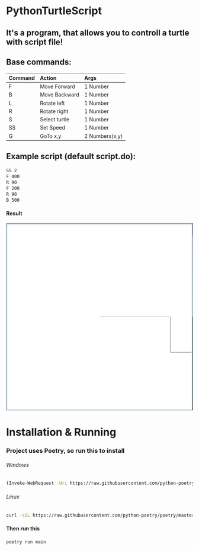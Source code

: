 # PythonTurtleScript

## It's a program, that allows you to controll a turtle with script file!
## Base commands:

| Command | Action | Args|
|:--------|:-------|:---------|
| F       |Move Forward  | 1 Number		  |
| B       |Move Backward | 1 Number		  |
| L       |Rotate left   | 1 Number		  |
| R       |Rotate right  | 1 Number		  |
| S       |Select turtle | 1 Number		  |
| SS      |Set Speed     | 1 Number		  |
| G		  |GoTo x,y		 | 2 Numbers(x,y) |
## Example script (default script.do):
```
SS 2
F 400
R 90
F 200
R 90
B 500
```
#### Result
![example](Example.png "Example")

# Installation & Running

### Project uses Poetry, so run this to install

###### Windows
```bash
(Invoke-WebRequest -Uri https://raw.githubusercontent.com/python-poetry/poetry/master/get-poetry.py -UseBasicParsing).Content | python -
```

###### Linux
```bash
curl -sSL https://raw.githubusercontent.com/python-poetry/poetry/master/get-poetry.py | python -
```

#### Then run this

```bash
poetry run main
```
